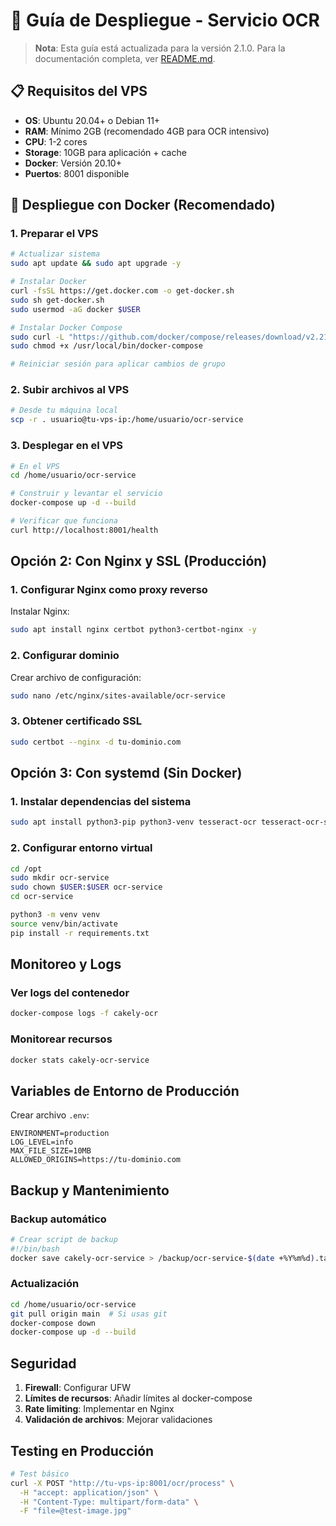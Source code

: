 # 🚀 Guía de Despliegue - Servicio OCR

> **Nota**: Esta guía está actualizada para la versión 2.1.0. Para la documentación completa, ver [README.md](README.md).

## 📋 Requisitos del VPS

- **OS**: Ubuntu 20.04+ o Debian 11+
- **RAM**: Mínimo 2GB (recomendado 4GB para OCR intensivo)
- **CPU**: 1-2 cores
- **Storage**: 10GB para aplicación + cache
- **Docker**: Versión 20.10+
- **Puertos**: 8001 disponible

## 🐳 Despliegue con Docker (Recomendado)

### 1. Preparar el VPS

```bash
# Actualizar sistema
sudo apt update && sudo apt upgrade -y

# Instalar Docker
curl -fsSL https://get.docker.com -o get-docker.sh
sudo sh get-docker.sh
sudo usermod -aG docker $USER

# Instalar Docker Compose
sudo curl -L "https://github.com/docker/compose/releases/download/v2.21.0/docker-compose-$(uname -s)-$(uname -m)" -o /usr/local/bin/docker-compose
sudo chmod +x /usr/local/bin/docker-compose

# Reiniciar sesión para aplicar cambios de grupo
```

### 2. Subir archivos al VPS

```bash
# Desde tu máquina local
scp -r . usuario@tu-vps-ip:/home/usuario/ocr-service
```

### 3. Desplegar en el VPS

```bash
# En el VPS
cd /home/usuario/ocr-service

# Construir y levantar el servicio
docker-compose up -d --build

# Verificar que funciona
curl http://localhost:8001/health
```

## Opción 2: Con Nginx y SSL (Producción)

### 1. Configurar Nginx como proxy reverso

Instalar Nginx:

```bash
sudo apt install nginx certbot python3-certbot-nginx -y
```

### 2. Configurar dominio

Crear archivo de configuración:

```bash
sudo nano /etc/nginx/sites-available/ocr-service
```

### 3. Obtener certificado SSL

```bash
sudo certbot --nginx -d tu-dominio.com
```

## Opción 3: Con systemd (Sin Docker)

### 1. Instalar dependencias del sistema

```bash
sudo apt install python3-pip python3-venv tesseract-ocr tesseract-ocr-spa tesseract-ocr-eng poppler-utils -y
```

### 2. Configurar entorno virtual

```bash
cd /opt
sudo mkdir ocr-service
sudo chown $USER:$USER ocr-service
cd ocr-service

python3 -m venv venv
source venv/bin/activate
pip install -r requirements.txt
```

## Monitoreo y Logs

### Ver logs del contenedor

```bash
docker-compose logs -f cakely-ocr
```

### Monitorear recursos

```bash
docker stats cakely-ocr-service
```

## Variables de Entorno de Producción

Crear archivo `.env`:

```env
ENVIRONMENT=production
LOG_LEVEL=info
MAX_FILE_SIZE=10MB
ALLOWED_ORIGINS=https://tu-dominio.com
```

## Backup y Mantenimiento

### Backup automático

```bash
# Crear script de backup
#!/bin/bash
docker save cakely-ocr-service > /backup/ocr-service-$(date +%Y%m%d).tar
```

### Actualización

```bash
cd /home/usuario/ocr-service
git pull origin main  # Si usas git
docker-compose down
docker-compose up -d --build
```

## Seguridad

1. **Firewall**: Configurar UFW
2. **Límites de recursos**: Añadir límites al docker-compose
3. **Rate limiting**: Implementar en Nginx
4. **Validación de archivos**: Mejorar validaciones

## Testing en Producción

```bash
# Test básico
curl -X POST "http://tu-vps-ip:8001/ocr/process" \
  -H "accept: application/json" \
  -H "Content-Type: multipart/form-data" \
  -F "file=@test-image.jpg"
```
